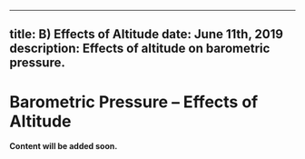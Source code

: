 -----
title: B) Effects of Altitude
date:  June 11th, 2019
description: Effects of altitude on barometric pressure.
-----

# Barometric Pressure – Effects of Altitude


**Content will be added soon.**